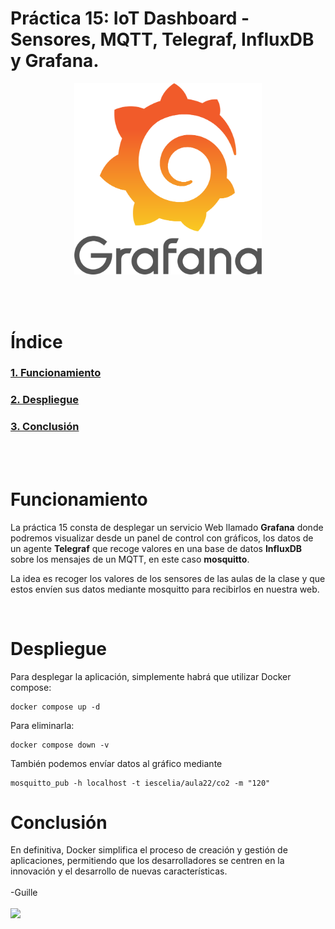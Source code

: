 # Práctica 15: IoT Dashboard - Sensores, MQTT, Telegraf, InfluxDB y Grafana.
<p align="center">
<img src="https://raw.githubusercontent.com/drain113/pictures/main/Fotos/Grafana_logo.svg.png" width="300">

<br>   <br/>  


# Índice

### [1. Funcionamiento](#funcionamiento)

### [2. Despliegue](#despliegue)

### [3. Conclusión](#conclusión)

<br> <br>  

# Funcionamiento
La práctica 15 consta de desplegar un servicio Web llamado **Grafana** donde podremos visualizar desde un panel de control con gráficos, los datos de un agente **Telegraf** que recoge valores en una base de datos **InfluxDB** sobre los mensajes de un MQTT, en este caso **mosquitto**.

La idea es recoger los valores de los sensores de las aulas de la clase y que estos envíen sus datos mediante mosquitto para recibirlos en nuestra web.



<br>

# Despliegue
Para desplegar la aplicación, simplemente habrá que utilizar Docker compose:

```docker-compose
docker compose up -d
```
Para eliminarla:
```docker-compose
docker compose down -v 
```
También podemos envíar datos al gráfico mediante
```
mosquitto_pub -h localhost -t iescelia/aula22/co2 -m "120"
```
# Conclusión

En definitiva, Docker simplifica el proceso de creación y gestión de aplicaciones, permitiendo que los desarrolladores se centren en la innovación y el desarrollo de nuevas características.  
<br>
-Guille  
<br>
 [![](https://preview.redd.it/enr7hhg3zku81.png?auto=webp&s=fc017e6a82f91cc81ab3dd7d0388ef57bfd72c30)](https://github.com/drain113)
